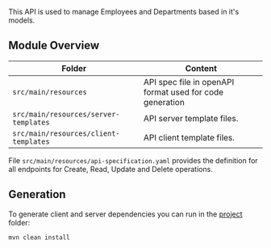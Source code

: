 This API is used to manage Employees and Departments based in it's models.

## Module Overview

| Folder                                | Content                                                  |
|---------------------------------------|----------------------------------------------------------|
| `src/main/resources`                  | API spec file in openAPI format used for code generation |
| `src/main/resources/server-templates` | API server template files.                               |
| `src/main/resources/client-templates` | API client template files.                               |

File `src/main/resources/api-specification.yaml` provides the definition
for all endpoints for Create, Read, Update and Delete operations.

## Generation

To generate client and server dependencies you can run in the [project](./) folder:

```bash
mvn clean install
```
